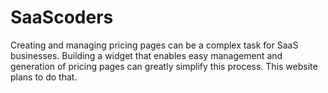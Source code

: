 # SaaScoders
Creating and managing pricing pages can be a complex task for SaaS businesses. Building a widget that enables easy management and generation of pricing pages can greatly simplify this process. This website plans to do that.
